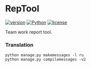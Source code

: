 # RepTool

[![version](https://img.shields.io/github/tag/z0rr0/reptool.svg)](https://github.com/z0rr0/reptool/releases/latest)
[![Python](https://github.com/z0rr0/reptool/workflows/Python/badge.svg)](https://github.com/z0rr0/reptool/workflows/Python/badge.svg)
[![license](https://img.shields.io/github/license/z0rr0/reptool.svg)](https://github.com/z0rr0/reptool/blob/master/LICENSE)

Team work report tool.


###  Translation

```
python manage.py makemessages -l ru
python manage.py compilemessages -v2
```
